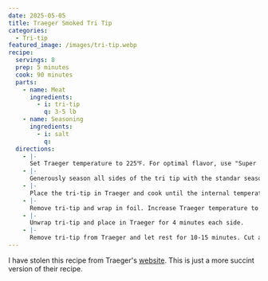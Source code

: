 ```yaml
---
date: 2025-05-05
title: Traeger Smoked Tri Tip
categories:
  - Tri-tip
featured_image: /images/tri-tip.webp
recipe:
  servings: 8
  prep: 5 minutes
  cook: 90 minutes
  parts:
    - name: Meat
      ingredients:
        - i: tri-tip
          q: 3-5 lb
    - name: Seasoning
      ingredients:
        - i: salt
          q: 
  directions:
    - |-
      Set Traeger temperature to 225℉. For optimal flavor, use "Super Smoke" if available.
    - |-
      Generously season all sides of the tri tip with the standar seasoning above or any other choice of seasoning you may have.
    - |- 
      Place the tri-tip in Traeger and cook until the internal temperature reaches 130℉, 60-90 minutes.
    - |-
      Remove tri-tip and wrap in foil. Increase Traeger temperature to 450℉ and pre-heat for 15 minutes
    - |-
      Unwrap tri-tip and place in Traeger for 4 minutes each side.
    - |-
      Remove tri-tip from Traeger and let rest for 10-15 minutes. Cut against the grain, then serve.
---
```


I have stolen this recipe from Traeger's [website](https://www.traeger.com/recipes/smoked-tri-tip). This is just a more succint version of their recipe.

